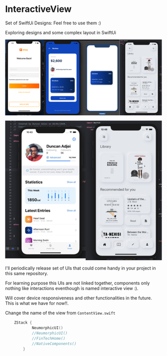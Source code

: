 # InteractiveView
Set of SwiftUi Designs: Feel free to use them :)
 

Exploring designs and some complex layout in SwiftUi

![Image](Image/image1.png?)

![Image](Image/image2.png?)

I'll periodically release set of UIs that could come handy in your project in this same repository. 

For learning purpose this UIs are not linked together, components only nothing like interactions eventhough is named interactive view :).

Will cover device responsiveness and other functionalities in the future. This is what we have for now!!.

Change the name of the view from `ContentView.swift` 
``` swift
    ZStack {
            NeumorphicUI()
            //NeumorphicUI()
            //FinTechHome()
            //NativeComponents()
        }
```

